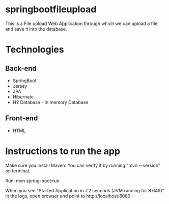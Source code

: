 # springbootfileupload

This is a File upload Web Application through which we can upload a file and save it into the database.

# Technologies

## Back-end

* SpringBoot
* Jersey
* JPA
* Hibernate
* H2 Database - In memory Database

## Front-end

* HTML

# Instructions to run the app

Make sure you install Maven. You can verify it by running "mvn --version" on terminal.

Run:
mvn spring-boot:run

When you see "Started Application in 7.2 seconds (JVM running for 8.649)" in the logs, open browser and point to
http://localhost:8080

